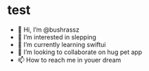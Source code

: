 # test
- 👋 Hi, I’m @bushrassz
- 👀 I’m interested in slepping
- 🌱 I’m currently learning swiftui
- 💞️ I’m looking to collaborate on hug pet app
- 📫 How to reach me in youer dream
